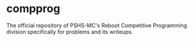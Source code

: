 # compprog
The official repository of PSHS-MC's Reboot Competitive Programming division specifically for problems and its writeups.
